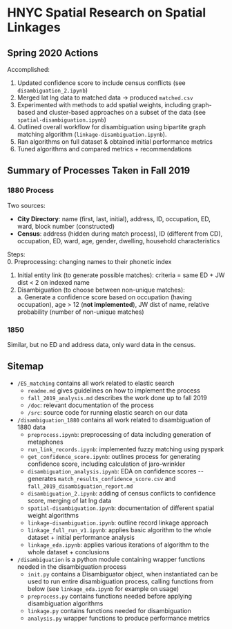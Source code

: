 # HNYC Spatial Research on Spatial Linkages

## Spring 2020 Actions
Accomplished:  
1. Updated confidence score to include census conflicts (see `disambiguation_2.ipynb`)
2. Merged lat lng data to matched data -> produced `matched.csv` 
3. Experimented with methods to add spatial weights, including graph-based and cluster-based approaches on a subset of the data (see `spatial-disambiguation.ipynb`)
4. Outlined overall workflow for disambiguation using bipartite graph matching algorithm (`linkage-disambiguation.ipynb`).
5. Ran algorithms on full dataset & obtained initial performance metrics
6. Tuned algorithms and compared metrics + recommendations

## Summary of Processes Taken in Fall 2019
### 1880 Process
Two sources:  
- **City Directory**: name (first, last, initial), address, ID, occupation, ED, ward, block number (constructed)  
- **Census**: address (hidden during match process), ID (different from CD), occupation, ED, ward, age, gender, dwelling, household characteristics

Steps:  
0. Preprocessing: changing names to their phonetic index  
1. Initial entity link (to generate possible matches): criteria = same ED + JW dist < 2 on indexed name  
2. Disambiguation (to choose between non-unique matches):  
  a. Generate a confidence score based on occupation (having occupation), age > 12 (**not implemented**), JW dist of name, relative probability (number of non-unique matches)  

### 1850
Similar, but no ED and address data, only ward data in the census.

## Sitemap
- `/ES_matching` contains all work related to elastic search
  - `readme.md` gives guidelines on how to implement the process
  - `fall_2019_analysis.md` describes the work done up to fall 2019
  - `/doc`: relevant documentation of the process
  - `/src`: source code for running elastic search on our data
- `/disambiguation_1880` contains all work related to disambiguation of 1880 data
  - `preprocess.ipynb`: preprocessing of data including generation of metaphones
  - `run_link_records.ipynb`: implemented fuzzy matching using pyspark
  - `get_confidence_score.ipynb`: outlines process for generating confidence score, including calculation of jaro-wrinkler
  - `disambiguation_analysis.ipynb`: EDA on confidence scores -- generates `match_results_confidence_score.csv` and `fall_2019_disambiguation_report.md`
  - `disambiguation_2.ipynb`: adding of census conflicts to confidence score, merging of lat lng data
  - `spatial-disambiguation.ipynb`: documentation of different spatial weight algorithms
  - `linkage-disambiguation.ipynb`: outline record linkage approach
  - `linkage_full_run_v1.ipynb`: applies basic algorithm to the whole dataset + initial performance analysis
  - `linkage_eda.ipynb`: applies various iterations of algorithm to the whole dataset + conclusions 
- `/disambiguation` is a python module containing wrapper functions needed in the disambiguation process
  - `init.py` contains a Disambiguator object, when instantiated can be used to run entire disambiguation process, calling functions from below (see `linkage_eda.ipynb` for example on usage)
  - `preprocess.py` contains functions needed before applying disambiguation algorithms
  - `linkage.py` contains functions needed for disambiguation
  - `analysis.py` wrapper functions to produce performance metrics